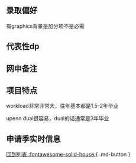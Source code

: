 ## 录取偏好

有graphics背景是加分项不是必需

## 代表性dp

## 网申备注

## 项目特点

workload非常非常大，往年基本都是1.5-2年毕业

upenn dual很容易，dual的话通常是3年毕业

## 申请季实时信息

[回到列表 :fontawesome-solid-house:](选校梯度.md){ .md-button }
